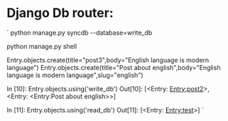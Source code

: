 Django Db router:
================
`
 python manage.py syncdb --database=write_db

 python manage.py shell

 Entry.objects.create(title="post3",body="English language is modern language")
 Entry.objects.create(title="Post about english",body="English language is modern language",slug="english")

 In [10]: Entry.objects.using('write_db')
 Out[10]: [<Entry: <Entry:post2>>, <Entry: <Entry:Post about english>>]

 In [11]: Entry.objects.using('read_db')
 Out[11]: [<Entry: <Entry:test>>]
`